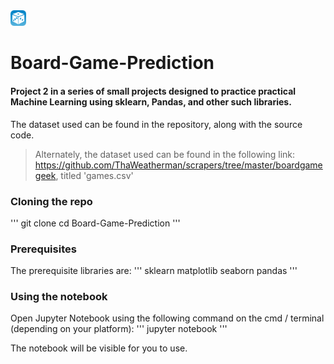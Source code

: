<div>
<img src = "https://github.com/AnindKiran/Board-Game-Prediction/blob/main/KYh7T7-nW-L-NrdG8tORjpRSW3rkEGvi0vLRFIayD-I327AulJA-L1CQTDyljXSkA0s%3Dw300.png" width = "5%" height = "5%">

# Board-Game-Prediction
</div>

#### Project 2 in a series of small projects designed to practice practical Machine Learning using sklearn, Pandas, and other such libraries. 

The dataset used can be found in the repository, along with the source code. 

> Alternately, the dataset used can be found in the following link: <a>https://github.com/ThaWeatherman/scrapers/tree/master/boardgamegeek</a>, titled 'games.csv'

### Cloning the repo
'''
git clone 
cd Board-Game-Prediction
'''

### Prerequisites
The prerequisite libraries are: 
'''
sklearn
matplotlib
seaborn
pandas
'''

### Using the notebook
Open Jupyter Notebook using the following command on the cmd / terminal (depending on your platform): 
'''
jupyter notebook
'''

The notebook will be visible for you to use. 

